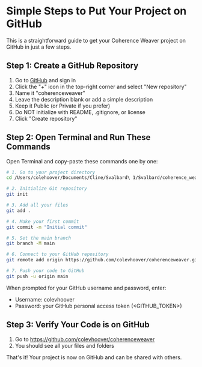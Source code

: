 # Simple Steps to Put Your Project on GitHub

This is a straightforward guide to get your Coherence Weaver project on GitHub in just a few steps.

## Step 1: Create a GitHub Repository

1. Go to [GitHub](https://github.com/) and sign in
2. Click the "+" icon in the top-right corner and select "New repository"
3. Name it "coherenceweaver"
4. Leave the description blank or add a simple description
5. Keep it Public (or Private if you prefer)
6. Do NOT initialize with README, .gitignore, or license
7. Click "Create repository"

## Step 2: Open Terminal and Run These Commands

Open Terminal and copy-paste these commands one by one:

```bash
# 1. Go to your project directory
cd /Users/colehoover/Documents/Cline/Svalbard\ 1/Svalbard/coherence_weaver

# 2. Initialize Git repository
git init

# 3. Add all your files
git add .

# 4. Make your first commit
git commit -m "Initial commit"

# 5. Set the main branch
git branch -M main

# 6. Connect to your GitHub repository
git remote add origin https://github.com/colevhoover/coherenceweaver.git

# 7. Push your code to GitHub
git push -u origin main
```

When prompted for your GitHub username and password, enter:
- Username: colevhoover
- Password: your GitHub personal access token (<GITHUB_TOKEN>)

## Step 3: Verify Your Code is on GitHub

1. Go to https://github.com/colevhoover/coherenceweaver
2. You should see all your files and folders

That's it! Your project is now on GitHub and can be shared with others.
